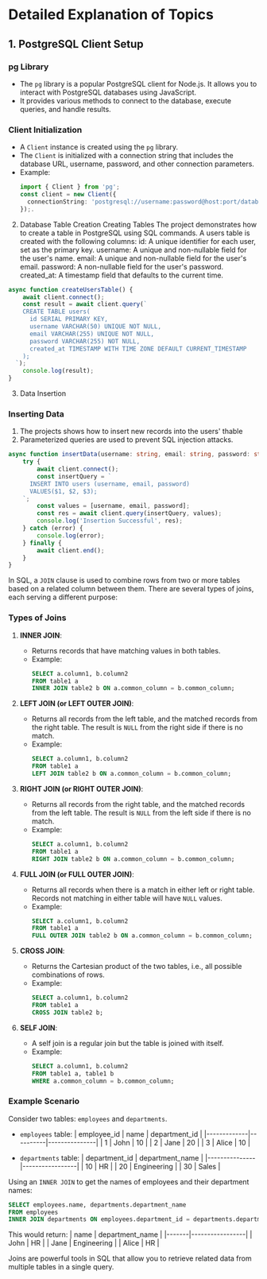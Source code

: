 # Detailed Explanation of Topics

## 1. PostgreSQL Client Setup

### pg Library

-   The `pg` library is a popular PostgreSQL client for Node.js. It allows you to interact with PostgreSQL databases using JavaScript.
-   It provides various methods to connect to the database, execute queries, and handle results.

### Client Initialization

-   A `Client` instance is created using the `pg` library.
-   The `Client` is initialized with a connection string that includes the database URL, username, password, and other connection parameters.
-   Example:
    ```typescript
    import { Client } from 'pg';
    const client = new Client({
      connectionString: 'postgresql://username:password@host:port/database?sslmode=require',
    });.
    ```

2. Database Table Creation
   Creating Tables
   The project demonstrates how to create a table in PostgreSQL using SQL commands.
   A users table is created with the following columns:
   id: A unique identifier for each user, set as the primary key.
   username: A unique and non-nullable field for the user's name.
   email: A unique and non-nullable field for the user's email.
   password: A non-nullable field for the user's password.
   created_at: A timestamp field that defaults to the current time.

```typescript
async function createUsersTable() {
	await client.connect();
	const result = await client.query(`
    CREATE TABLE users(
      id SERIAL PRIMARY KEY,
      username VARCHAR(50) UNIQUE NOT NULL,
      email VARCHAR(255) UNIQUE NOT NULL,
      password VARCHAR(255) NOT NULL,
      created_at TIMESTAMP WITH TIME ZONE DEFAULT CURRENT_TIMESTAMP
    );
  `);
	console.log(result);
}
```

3. Data Insertion

### Inserting Data

1. The projects shows how to insert new records into the users' thable
2. Parameterized queries are used to prevent SQL injection attacks.

```typescript
async function insertData(username: string, email: string, password: string) {
	try {
		await client.connect();
		const insertQuery = `
      INSERT INTO users (username, email, password)
      VALUES($1, $2, $3);
    `;
		const values = [username, email, password];
		const res = await client.query(insertQuery, values);
		console.log('Insertion Successful', res);
	} catch (error) {
		console.log(error);
	} finally {
		await client.end();
	}
}
```

In SQL, a `JOIN` clause is used to combine rows from two or more tables based on a related column between them. There are several types of joins, each serving a different purpose:

### Types of Joins

1. **INNER JOIN**:

    - Returns records that have matching values in both tables.
    - Example:
        ```sql
        SELECT a.column1, b.column2
        FROM table1 a
        INNER JOIN table2 b ON a.common_column = b.common_column;
        ```

2. **LEFT JOIN (or LEFT OUTER JOIN)**:

    - Returns all records from the left table, and the matched records from the right table. The result is `NULL` from the right side if there is no match.
    - Example:
        ```sql
        SELECT a.column1, b.column2
        FROM table1 a
        LEFT JOIN table2 b ON a.common_column = b.common_column;
        ```

3. **RIGHT JOIN (or RIGHT OUTER JOIN)**:

    - Returns all records from the right table, and the matched records from the left table. The result is `NULL` from the left side if there is no match.
    - Example:
        ```sql
        SELECT a.column1, b.column2
        FROM table1 a
        RIGHT JOIN table2 b ON a.common_column = b.common_column;
        ```

4. **FULL JOIN (or FULL OUTER JOIN)**:

    - Returns all records when there is a match in either left or right table. Records not matching in either table will have `NULL` values.
    - Example:
        ```sql
        SELECT a.column1, b.column2
        FROM table1 a
        FULL OUTER JOIN table2 b ON a.common_column = b.common_column;
        ```

5. **CROSS JOIN**:

    - Returns the Cartesian product of the two tables, i.e., all possible combinations of rows.
    - Example:
        ```sql
        SELECT a.column1, b.column2
        FROM table1 a
        CROSS JOIN table2 b;
        ```

6. **SELF JOIN**:
    - A self join is a regular join but the table is joined with itself.
    - Example:
        ```sql
        SELECT a.column1, b.column2
        FROM table1 a, table1 b
        WHERE a.common_column = b.common_column;
        ```

### Example Scenario

Consider two tables: `employees` and `departments`.

-   `employees` table:
    | employee_id | name | department_id |
    |-------------|----------|---------------|
    | 1 | John | 10 |
    | 2 | Jane | 20 |
    | 3 | Alice | 10 |

-   `departments` table:
    | department_id | department_name |
    |---------------|-----------------|
    | 10 | HR |
    | 20 | Engineering |
    | 30 | Sales |

Using an `INNER JOIN` to get the names of employees and their department names:

```sql
SELECT employees.name, departments.department_name
FROM employees
INNER JOIN departments ON employees.department_id = departments.department_id;
```

This would return:
| name | department_name |
|-------|-----------------|
| John | HR |
| Jane | Engineering |
| Alice | HR |

Joins are powerful tools in SQL that allow you to retrieve related data from multiple tables in a single query.
